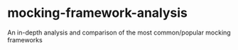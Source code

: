 # mocking-framework-analysis
An in-depth analysis and comparison of the most common/popular mocking frameworks
